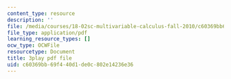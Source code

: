 ```yaml
---
content_type: resource
description: ''
file: /media/courses/18-02sc-multivariable-calculus-fall-2010/c60369bb69f440d1de0c802e14236e36_CCoTAyZ14XM.pdf
file_type: application/pdf
learning_resource_types: []
ocw_type: OCWFile
resourcetype: Document
title: 3play pdf file
uid: c60369bb-69f4-40d1-de0c-802e14236e36
---
```

